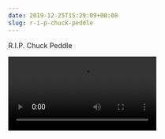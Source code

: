 ```yaml
---
date: 2019-12-25T15:29:09+00:00
slug: r-i-p-chuck-peddle
---
```

R.I.P. Chuck Peddle


![](https://hans.gerwitz.com/media/2019-12/25-152907-image._a726.mov)
